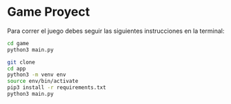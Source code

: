 # Game Proyect

Para correr el juego debes seguir las siguientes instrucciones en la terminal:

```sh
cd game
python3 main.py

git clone
cd app
python3 -m venv env
source env/bin/activate
pip3 install -r requirements.txt
python3 main.py